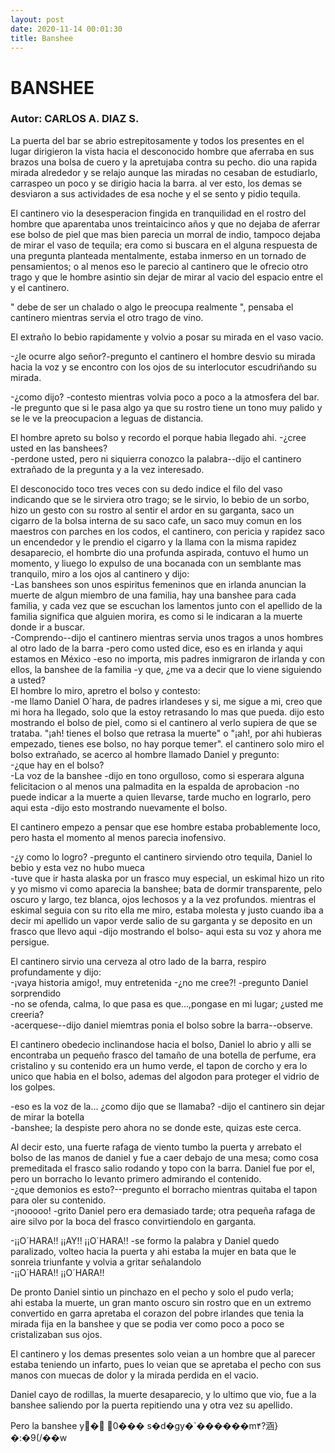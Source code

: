 ```yaml
---
layout: post
date: 2020-11-14 00:01:30
title: Banshee
---
```

# BANSHEE

### Autor: CARLOS A. DIAZ S.

   La puerta del bar se abrio estrepitosamente y todos los presentes en el
   lugar dirigieron la vista hacia el desconocido hombre que aferraba en
   sus brazos una bolsa de cuero y la apretujaba contra su pecho. dio una
   rapida mirada alrededor y se relajo aunque las miradas no cesaban de
   estudiarlo, carraspeo un poco y se dirigio hacia la barra. al ver esto,
   los demas se desviaron a sus actividades de esa noche y el se sento y
   pidio tequila.
   
   El cantinero vio la desesperacion fingida en tranquilidad en el rostro
   del hombre que aparentaba unos treintaicinco años y que no dejaba de
   aferrar ese bolso de piel que mas bien parecia un morral de indio,
   tampoco dejaba de mirar el vaso de tequila; era como si buscara en el
   alguna respuesta de una pregunta planteada mentalmente, estaba inmerso
   en un tornado de pensamientos; o al menos eso le parecio al cantinero
   que le ofrecio otro trago y que le hombre asintio sin dejar de mirar al
   vacio del espacio entre el y el cantinero.
   
   " debe de ser un chalado o algo le preocupa realmente ", pensaba el
   cantinero mientras servia el otro trago de vino.
   
   El extraño lo bebio rapidamente y volvio a posar su mirada en el vaso
   vacio.
   
   -¿le ocurre algo señor?-pregunto el cantinero
   el hombre desvio su mirada hacia la voz y se encontro con los ojos de
   su interlocutor escudriñando su mirada.
   
   -¿como dijo? -contesto mientras volvia poco a poco a la atmosfera del
   bar. -le pregunto que si le pasa algo ya que su rostro tiene un tono muy
   palido y se le ve la preocupacion a leguas de distancia.
   
   El hombre apreto su bolso y recordo el porque habia llegado ahi.
   -¿cree usted en las banshees?  
   -perdone usted, pero ni siquierra conozco la palabra--dijo el
   cantinero extrañado de la pregunta y a la vez interesado.
   
   El desconocido toco tres veces con su dedo indice el filo del vaso
   indicando que se le sirviera otro trago; se le sirvio, lo bebio de un
   sorbo, hizo un gesto con su rostro al sentir el ardor en su garganta,
   saco un cigarro de la bolsa interna de su saco cafe, un saco muy comun
   en los maestros con parches en los codos, el cantinero, con pericia y
   rapidez saco un encendedor y le prendio el cigarro y la llama con la
   misma rapidez desaparecio, el hombrte dio una profunda aspirada,
   contuvo el humo un momento, y liuego lo expulso de una bocanada con un
   semblante mas tranquilo, miro a los ojos al cantinero y dijo:  
   -Las banshees son unos espiritus femeninos que en irlanda anuncian la
   muerte de algun miembro de una familia, hay una banshee para cada
   familia, y cada vez que se escuchan los lamentos junto con el apellido
   de la familia significa que alguien morira, es como si le indicaran a
   la muerte donde ir a buscar.  
   -Comprendo--dijo el cantinero mientras servia unos tragos a unos
   hombres al otro lado de la barra -pero como usted dice, eso es en
   irlanda y aqui estamos en México -eso no importa, mis padres inmigraron de irlanda y con ellos, la banshee de la familia -y que, ¿me va a decir que lo viene siguiendo a usted?  
   El hombre lo miro, apretro el bolso y contesto:  
   -me llamo Daniel O´hara, de padres irlandeses y si, me sigue a mi,
   creo que mi hora ha llegado, solo que la estoy retrasando lo mas que
   pueda. dijo esto mostrando el bolso de piel, como si el cantinero al
   verlo supiera de que se trataba. "¡ah! tienes el bolso que retrasa la
   muerte" o "¡ah!, por ahi hubieras empezado, tienes ese bolso, no hay
   porque temer". el cantinero solo miro el bolso extrañado, se acerco al
   hombre llamado Daniel y pregunto:  
   -¿que hay en el bolso?  
   -La voz de la banshee -dijo en tono orgulloso, como si esperara
   alguna felicitacion o al menos una palmadita en la espalda de
   aprobacion -no puede indicar a la muerte a quien llevarse, tarde mucho
   en lograrlo, pero aqui esta -dijo esto mostrando nuevamente el bolso.
   
   El cantinero empezo a pensar que ese hombre estaba probablemente loco,
   pero hasta el momento al menos parecia inofensivo.
   
   -¿y como lo logro? -pregunto el cantinero sirviendo otro tequila,
   Daniel lo bebio y esta vez no hubo mueca  
   -tuve que ir hasta alaska por un frasco muy especial, un eskimal hizo
   un rito y yo mismo vi como aparecia la banshee; bata de dormir
   transparente, pelo oscuro y largo, tez blanca, ojos lechosos y a la vez
   profundos. mientras el eskimal seguia con su rito ella me miro, estaba
   molesta y justo cuando iba a decir mi apellido un vapor verde salio de
   su garganta y se deposito en un frasco que llevo aqui -dijo mostrando
   el bolso- aqui esta su voz y ahora me persigue.
   
   El cantinero sirvio una cerveza al otro lado de la barra, respiro
   profundamente y dijo:  
   -¡vaya historia amigo!, muy entretenida
   -¿no me cree?! -pregunto Daniel sorprendido  
   -no se ofenda, calma, lo que pasa es que...,pongase en mi lugar;
   ¿usted me creeria?  
   -acerquese--dijo daniel miemtras ponia el bolso sobre la
   barra--observe.
      
   El cantinero obedecio inclinandose hacia el bolso, Daniel lo abrio y
   alli se encontraba un pequeño frasco del tamaño de una botella de
   perfume, era cristalino y su contenido era un humo verde, el tapon de
   corcho y era lo unico que habia en el bolso, ademas del algodon para
   proteger el vidrio de los golpes.
   
   -eso es la voz de la... ¿como dijo que se llamaba? -dijo el cantinero
   sin dejar de mirar la botella  
   -banshee; la despiste pero ahora no se donde este, quizas este cerca.
   
   Al decir esto, una fuerte rafaga de viento tumbo la puerta y arrebato
   el bolso de las manos de daniel y fue a caer debajo de una mesa; como
   cosa premeditada el frasco salio rodando y topo con la barra. Daniel
   fue por el, pero un borracho lo levanto primero admirando el contenido.  
   -¿que demonios es esto?--pregunto el borracho mientras quitaba el
   tapon para oler su contenido.  
   -¡nooooo! -grito Daniel pero era demasiado tarde; otra pequeña
   rafaga de aire silvo por la boca del frasco convirtiendolo en garganta.
   
   -¡¡O´HARA!! ¡¡AY!! ¡¡O´HARA!! -se formo la palabra y Daniel quedo
   paralizado, volteo hacia la puerta y ahi estaba la mujer en bata que le
   sonreia triunfante y volvia a gritar señalandolo  
   -¡¡O´HARA!! ¡¡O´HARA!!
   
   De pronto Daniel sintio un pinchazo en el pecho y solo el pudo verla;  
   ahi estaba la muerte, un gran manto oscuro sin rostro que en un extremo
   convertido en garra apretaba el corazon del pobre irlandes que tenia la
   mirada fija en la banshee y que se podia ver como poco a poco se
   cristalizaban sus ojos.
   
   El cantinero y los demas presentes solo veian a un hombre que al
   parecer estaba teniendo un infarto, pues lo veian que se apretaba el
   pecho con sus manos con muecas de dolor y la mirada perdida en el
   vacio.
   
Daniel cayo de rodillas, la muerte desaparecio, y lo ultimo que vio,
   fue a la banshee saliendo por la puerta repitiendo una y otra vez su
   apellido.
   
   Pero la banshee y�	0���
s �d�gy�`������m۴?涵}�:�9(/��w